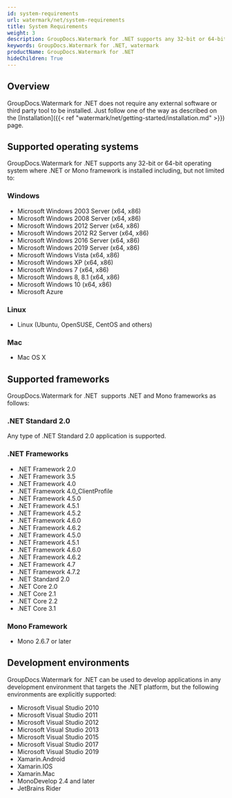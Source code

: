 ```yaml
---
id: system-requirements
url: watermark/net/system-requirements
title: System Requirements
weight: 3
description: GroupDocs.Watermark for .NET supports any 32-bit or 64-bit operating system where .NET or Mono framework is installed
keywords: GroupDocs.Watermark for .NET, watermark
productName: GroupDocs.Watermark for .NET
hideChildren: True
---
```

## Overview

GroupDocs.Watermark for .NET does not require any external software or third party tool to be installed. Just follow one of the way as described on the [Installation]({{< ref "watermark/net/getting-started/installation.md" >}}) page.

## Supported operating systems

GroupDocs.Watermark for .NET supports any 32-bit or 64-bit operating system where .NET or Mono framework is installed including, but not limited to:

### Windows

* Microsoft Windows 2003 Server (x64, x86)
* Microsoft Windows 2008 Server (x64, x86)
* Microsoft Windows 2012 Server (x64, x86)
* Microsoft Windows 2012 R2 Server (x64, x86)
* Microsoft Windows 2016 Server (x64, x86)
* Microsoft Windows 2019 Server (x64, x86)
* Microsoft Windows Vista (x64, x86)
* Microsoft Windows XP (x64, x86)
* Microsoft Windows 7 (x64, x86)
* Microsoft Windows 8, 8.1 (x64, x86)
* Microsoft Windows 10 (x64, x86)
* Microsoft Azure  

### Linux

* Linux (Ubuntu, OpenSUSE, CentOS and others)

### Mac

* Mac OS X

## Supported frameworks

GroupDocs.Watermark for .NET  supports .NET and Mono frameworks as follows:

### .NET Standard 2.0

Any type of .NET Standard 2.0 application is supported.

### .NET Frameworks

* .NET Framework 2.0
* .NET Framework 3.5
* .NET Framework 4.0
* .NET Framework 4.0\_ClientProfile
* .NET Framework 4.5.0
* .NET Framework 4.5.1
* .NET Framework 4.5.2
* .NET Framework 4.6.0
* .NET Framework 4.6.2
* .NET Framework 4.5.0
* .NET Framework 4.5.1
* .NET Framework 4.6.0
* .NET Framework 4.6.2
* .NET Framework 4.7
* .NET Framework 4.7.2
* .NET Standard 2.0
* .NET Core 2.0
* .NET Core 2.1
* .NET Core 2.2
* .NET Core 3.1

### Mono Framework

* Mono 2.6.7 or later

## Development environments

GroupDocs.Watermark for .NET can be used to develop applications in any development environment that targets the .NET platform, but the following environments are explicitly supported:

* Microsoft Visual Studio 2010
* Microsoft Visual Studio 2011
* Microsoft Visual Studio 2012
* Microsoft Visual Studio 2013
* Microsoft Visual Studio 2015
* Microsoft Visual Studio 2017
* Microsoft Visual Studio 2019
* Xamarin.Android
* Xamarin.IOS
* Xamarin.Mac
* MonoDevelop 2.4 and later
* JetBrains Rider
